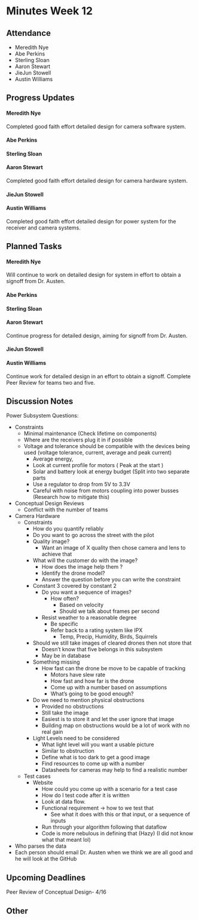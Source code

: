 # Minutes Week 12

## Attendance
   - Meredith Nye
   - Abe Perkins
   - Sterling Sloan
   - Aaron Stewart
   - JieJun Stowell
   - Austin Williams

## Progress Updates
#### Meredith Nye
Completed good faith effort detailed design for camera software system. 
#### Abe Perkins
#### Sterling Sloan
#### Aaron Stewart
Completed good faith effort detailed design for camera hardware system.
#### JieJun Stowell
#### Austin Williams
Completed good faith effort detailed design for power system for the receiver and camera systems.

## Planned Tasks
#### Meredith Nye
Will continue to work on detailed design for system in effort to obtain a signoff from Dr. Austen.
#### Abe Perkins
#### Sterling Sloan
#### Aaron Stewart
Continue progress for detailed design, aiming for signoff from Dr. Austen.
#### JieJun Stowell
#### Austin Williams
Continue work for detailed design in an effort to obtain a signoff. Complete Peer Review for teams two and five.

## Discussion Notes
Power Subsystem Questions:
- Constraints
  - Minimal maintenance (Check lifetime on components)
  - Where are the receivers plug it in if possible 
  - Voltage and tolerance should be compatible with the devices being used  (voltage tolerance, current, average and peak current) 
     - Average energy, 
     - Look at current profile for motors ( Peak at the start ) 
     - Solar and battery look at energy budget (Split into two separate parts
     - Use a regulator to drop from 5V to 3.3V
     - Careful with noise from motors coupling into power busses (Research how to mitigate this) 
- Conceptual Design Reviews
    - Conflict with the number of teams
- Camera Hardware
    - Constraints
        - How do you quantify reliably 
        - Do you want to go across the street with the pilot 
        - Quality image?
            - Want an image of X quality then chose camera and lens to achieve that
        - What will the customer do with the image?
            - How does the image help them ?
            - Identify the drone model?
            - Answer the question before you can write the constraint
        - Constant 3 covered by constant 2 
            - Do you want a sequence of images?
                - How often?
                    - Based on velocity
                    - Should we talk about frames per second
            - Resist weather to a reasonable degree
                - Be specific 
                - Refer back to a rating system like IPX 
                    - Temp, Precip, Humidity, Birds, Squirrels 
        - Should we still take images of cleared drones then not store that 
            - Doesn’t know that five belongs in this subsystem 
            - May be in database 
        - Something missing 
            - How fast can the drone be move to be capable of tracking
                - Motors have slew rate
                - How fast and how far is the drone 
                - Come up with a number based on assumptions
                - What’s going to be good enough?
        - Do we need to mention physical obstructions
            - Provided no obstructions
            - Still take the image
            - Easiest is to store it and let the user ignore that image
            - Building map on obstructions would be a lot of work with no real gain
        - Light Levels need to be considered
            - What light level will you want a usable picture
            - Similar to obstruction 
            - Define what is too dark to get a good image
            - Find resources to come up with a number
            - Datasheets for cameras may help to find a realistic number
    - Test cases
        - Website
            - How could you come up with a scenario for a test case
            - How do I test code after it is written
            - Look at data flow.
            - Functional requirement -> how to we test that
                - See what it does with this or that input, or a sequence of inputs
            - Run through your algorithm following that dataflow
            - Code is more nebulous in defining that (Hazy) (I did not know what that meant lol)
- Who parses the data 
- Each person should email Dr. Austen when we think we are all good and he will look at the GitHub 

## Upcoming Deadlines
Peer Review of Conceptual Design- 4/16

## Other
